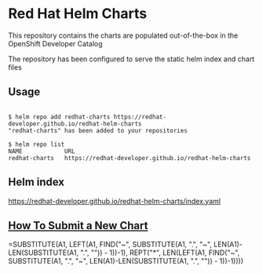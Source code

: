 # Red Hat Helm Charts
This repository contains the charts are populated out-of-the-box in the OpenShift Developer Catalog

The repository has been configured to serve the static helm index and chart files

## Usage

```

$ helm repo add redhat-charts https://redhat-developer.github.io/redhat-helm-charts
"redhat-charts" has been added to your repositories

$ helm repo list 
NAME           	URL                               
redhat-charts	https://redhat-developer.github.io/redhat-helm-charts  

```


## Helm index

https://redhat-developer.github.io/redhat-helm-charts/index.yaml
 

## [How To Submit a New Chart](https://github.com/redhat-developer/redhat-helm-charts/wiki/Adding-a-New-Chart)



=SUBSTITUTE(A1, LEFT(A1, FIND("~", SUBSTITUTE(A1, ".", "~", LEN(A1)-LEN(SUBSTITUTE(A1, ".", "")) - 1))-1), REPT("*", LEN(LEFT(A1, FIND("~", SUBSTITUTE(A1, ".", "~", LEN(A1)-LEN(SUBSTITUTE(A1, ".", "")) - 1))-1))))


